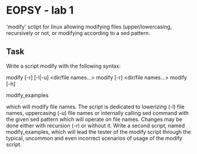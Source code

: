 # EOPSY - lab 1
'modify' sctipt for linux allowing modifying files (upper/lowercasing, recursively or not, or modifying according to a sed pattern.
## Task
Write a script modify with the following syntax:

  modify [-r] [-l|-u] <dir/file names...>
  modify [-r] <sed pattern> <dir/file names...>
  modify [-h]
  
  modify_examples

which will modify file names. The script is dedicated to lowerizing (-l) file names, uppercasing (-u)  file names or internally calling sed command with the given sed pattern which will operate on file names. Changes may be done either with recursion (-r) or without it. Write a second script, named modify_examples, which will lead the tester of the modify script through the typical, uncommon and even incorrect scenarios of usage of the modify script.

